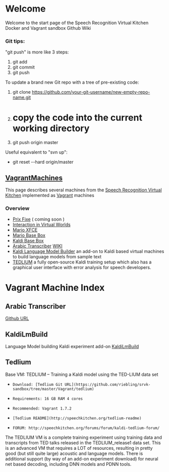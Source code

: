 # Welcome
Welcome to the start page of the Speech Recognition Virtual Kitchen Docker and Vagrant sandbox Github Wiki

### Git tips: ###
"git push" is more like 3 steps:

1.   git add <newfile>
1.   git commit
1.   git push

To update a brand new Git repo with a tree of pre-existing code:

1.   git clone https://github.com/your-git-username/new-empty-repo-name.git
1.   # copy the code into the current working directory
1.   git push origin master

Useful equivalent to "svn up":

* git reset --hard origin/master

## [VagrantMachines](https://github.com/riebling/srvk-sandbox/wiki/browse/VagrantMachines) ##
This page describes several machines from the [Speech Recognition Virtual Kitchen](http://speechkitchen.org) implemented as [Vagrant](https://www.vagrantup.com/) machines

### Overview
* [Prix Fixe]() ( coming soon )
* [Interaction in Virtual Worlds](https://github.com/riebling/srvk-sandbox/tree/master/Vagrant/ivw)
* [Mario XFCE](https://github.com/riebling/srvk-sandbox/tree/master/Vagrant/Mario-XFCE)
* [Mario Base Box](https://github.com/riebling/srvk-sandbox/tree/master/Vagrant/Mario-base)
* [Kaldi Base Box](https://github.com/riebling/srvk-sandbox/tree/master/Vagrant/Mario-kaldi)
* [Arabic Transcriber](https://github.com/riebling/srvk-sandbox/tree/master/Vagrant/Arabic-transcriber)
 [WIKI](https://github.com/riebling/srvk-sandbox/wiki/ArabicTranscriber)
* [Kaldi Language Model Builder](https://github.com/riebling/srvk-sandbox/wiki/browse/VagrantMachines/KaldiLmBuild) an add-on to Kaldi based virtual machines to build language models from sample text
* [TEDLIUM](https://github.com/riebling/srvk-sandbox/tree/master/Vagrant/tedlium) a fully open-source Kaldi training setup which also has a graphical user interface with error analysis for speech developers.

# Vagrant Machine Index #

## Arabic Transcriber ##
[Github URL](https://github.com/riebling/srvk-sandbox/tree/master/Vagrant/Arabic-transcriber)

## KaldiLmBuild ##
Language Model building Kaldi experiment add-on
[KaldiLmBuild](https://github.com/riebling/srvk-sandbox/wiki/Kaldi-Language-Model-Build)

## Tedlium ##

Base VM: TEDLIUM – Training a Kaldi model using the TED-LIUM data set

*     Download: [Tedlium Git URL](https://github.com/riebling/srvk-sandbox/tree/master/Vagrant/tedlium)
*     Requirements: 16 GB RAM 4 cores
*     Recommended: Vagrant 1.7.2
*     [Tedlium README](http://speechkitchen.org/tedlium-readme)
*     FORUM: http://speechkitchen.org/forums/forum/kaldi-tedlium-forum/

The TEDLIUM VM is a complete training experiment using training data and transcripts from TED talks released in the TEDLIUM_release1 data set. This is an advanced VM that requires a LOT of resources, resulting in pretty good (but still quite large) acoustic and language models. There is additional support (by way of an add-on experiment download) for neural net based decoding, including DNN models and PDNN tools.
